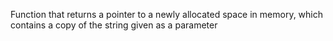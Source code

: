 Function that returns a pointer to a newly allocated space in memory, which contains a copy of the string given as a parameter
